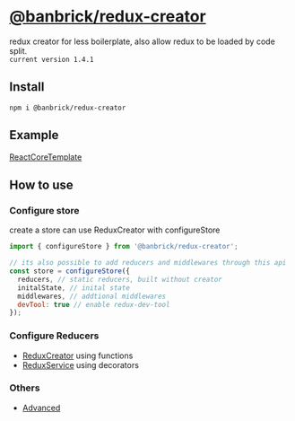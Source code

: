 # [@banbrick/redux-creator](https://www.npmjs.com/package/@banbrick/redux-creator)  
redux creator for less boilerplate, also allow redux to be loaded by code split.    
`current version 1.4.1`

## Install
```npm i @banbrick/redux-creator```  

## Example
[ReactCoreTemplate](https://github.com/JiarongGu/ReactCoreTemplate/tree/master/ReactCoreTemplate/ClientApp)

## How to use
### Configure store
create a store can use ReduxCreator with configureStore
```javascript
import { configureStore } from '@banbrick/redux-creator';

// its also possible to add reducers and middlewares through this api
const store = configureStore({ 
  reducers, // static reducers, built without creator
  initalState, // inital state
  middlewares, // addtional middlewares
  devTool: true // enable redux-dev-tool
});
```
    
### Configure Reducers
- [ReduxCreator](https://github.com/JiarongGu/banbrick-redux-creator/blob/master/doc/ReduxCreator.md) using functions
- [ReduxService](https://github.com/JiarongGu/banbrick-redux-creator/blob/master/doc/ReduxService.md) using decorators
    
### Others
- [Advanced](https://github.com/JiarongGu/banbrick-redux-creator/blob/master/doc/Advanced.md)
